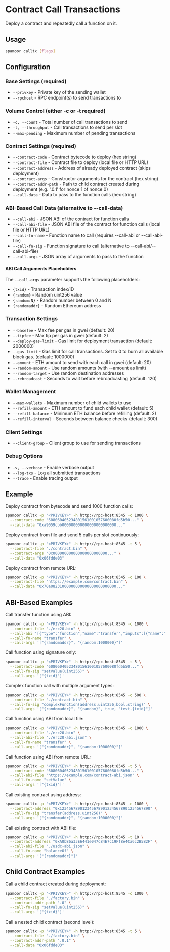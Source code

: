 # Contract Call Transactions

Deploy a contract and repeatedly call a function on it.

## Usage

```bash
spamoor calltx [flags]
```

## Configuration

### Base Settings (required)
- `--privkey` - Private key of the sending wallet
- `--rpchost` - RPC endpoint(s) to send transactions to

### Volume Control (either -c or -t required)
- `-c, --count` - Total number of call transactions to send
- `-t, --throughput` - Call transactions to send per slot
- `--max-pending` - Maximum number of pending transactions

### Contract Settings (required)
- `--contract-code` - Contract bytecode to deploy (hex string)
- `--contract-file` - Contract file to deploy (local file or HTTP URL)
- `--contract-address` - Address of already deployed contract (skips deployment)
- `--contract-args` - Constructor arguments for the contract (hex string)
- `--contract-addr-path` - Path to child contract created during deployment (e.g. '.0.1' for nonce 1 of nonce 0)
- `--call-data` - Data to pass to the function calls (hex string)

### ABI-Based Call Data (alternative to --call-data)
- `--call-abi` - JSON ABI of the contract for function calls
- `--call-abi-file` - JSON ABI file of the contract for function calls (local file or HTTP URL)
- `--call-fn-name` - Function name to call (requires --call-abi or --call-abi-file)
- `--call-fn-sig` - Function signature to call (alternative to --call-abi/--call-abi-file)
- `--call-args` - JSON array of arguments to pass to the function

#### ABI Call Arguments Placeholders
The `--call-args` parameter supports the following placeholders:
- `{txid}` - Transaction index/ID
- `{random}` - Random uint256 value
- `{random:N}` - Random number between 0 and N
- `{randomaddr}` - Random Ethereum address

### Transaction Settings
- `--basefee` - Max fee per gas in gwei (default: 20)
- `--tipfee` - Max tip per gas in gwei (default: 2)
- `--deploy-gas-limit` - Gas limit for deployment transaction (default: 2000000)
- `--gas-limit` - Gas limit for call transactions. Set to 0 to burn all available block gas. (default: 1000000)
- `--amount` - ETH amount to send with each call in gwei (default: 20)
- `--random-amount` - Use random amounts (with --amount as limit)
- `--random-target` - Use random destination addresses
- `--rebroadcast` - Seconds to wait before rebroadcasting (default: 120)

### Wallet Management
- `--max-wallets` - Maximum number of child wallets to use
- `--refill-amount` - ETH amount to fund each child wallet (default: 5)
- `--refill-balance` - Minimum ETH balance before refilling (default: 2)
- `--refill-interval` - Seconds between balance checks (default: 300)

### Client Settings
- `--client-group` - Client group to use for sending transactions

### Debug Options
- `-v, --verbose` - Enable verbose output
- `--log-txs` - Log all submitted transactions
- `--trace` - Enable tracing output

## Example

Deploy contract from bytecode and send 1000 function calls:
```bash
spamoor calltx -p "<PRIVKEY>" -h http://rpc-host:8545 -c 1000 \
  --contract-code "608060405234801561001057600080fd5b50..." \
  --call-data "0xa9059cbb000000000000000000000000..."
```

Deploy contract from file and send 5 calls per slot continuously:
```bash
spamoor calltx -p "<PRIVKEY>" -h http://rpc-host:8545 -t 5 \
  --contract-file "./contract.bin" \
  --contract-args "0x000000000000000000000000..." \
  --call-data "0x06fdde03"
```

Deploy contract from remote URL:
```bash
spamoor calltx -p "<PRIVKEY>" -h http://rpc-host:8545 -c 100 \
  --contract-file "https://example.com/contract.bin" \
  --call-data "0x70a08231000000000000000000000000..."
```

## ABI-Based Examples

Call transfer function using ABI:
```bash
spamoor calltx -p "<PRIVKEY>" -h http://rpc-host:8545 -c 1000 \
  --contract-file "./erc20.bin" \
  --call-abi '[{"type":"function","name":"transfer","inputs":[{"name":"to","type":"address"},{"name":"amount","type":"uint256"}]}]' \
  --call-fn-name "transfer" \
  --call-args '["{randomaddr}", "{random:1000000}"]'
```

Call function using signature only:
```bash
spamoor calltx -p "<PRIVKEY>" -h http://rpc-host:8545 -t 5 \
  --contract-code "608060405234801561001057600080fd5b50..." \
  --call-fn-sig "setValue(uint256)" \
  --call-args '["{txid}"]'
```

Complex function call with multiple argument types:
```bash
spamoor calltx -p "<PRIVKEY>" -h http://rpc-host:8545 -c 500 \
  --contract-file "./contract.bin" \
  --call-fn-sig "complexFunction(address,uint256,bool,string)" \
  --call-args '["{randomaddr}", "{random}", true, "test-{txid}"]'
```

Call function using ABI from local file:
```bash
spamoor calltx -p "<PRIVKEY>" -h http://rpc-host:8545 -c 1000 \
  --contract-file "./erc20.bin" \
  --call-abi-file "./erc20-abi.json" \
  --call-fn-name "transfer" \
  --call-args '["{randomaddr}", "{random:1000000}"]'
```

Call function using ABI from remote URL:
```bash
spamoor calltx -p "<PRIVKEY>" -h http://rpc-host:8545 -t 5 \
  --contract-code "608060405234801561001057600080fd5b50..." \
  --call-abi-file "https://example.com/contract-abi.json" \
  --call-fn-name "setValue" \
  --call-args '["{txid}"]'
```

Call existing contract using address:
```bash
spamoor calltx -p "<PRIVKEY>" -h http://rpc-host:8545 -c 1000 \
  --contract-address "0x1234567890123456789012345678901234567890" \
  --call-fn-sig "transfer(address,uint256)" \
  --call-args '["{randomaddr}", "{random:1000000}"]'
```

Call existing contract with ABI file:
```bash
spamoor calltx -p "<PRIVKEY>" -h http://rpc-host:8545 -t 10 \
  --contract-address "0xA0b86a33E6441e047c84E7c19Ff8e4Ca6c2B5B2F" \
  --call-abi-file "./usdc-abi.json" \
  --call-fn-name "balanceOf" \
  --call-args '["{randomaddr}"]'
```

## Child Contract Examples

Call a child contract created during deployment:
```bash
spamoor calltx -p "<PRIVKEY>" -h http://rpc-host:8545 -c 1000 \
  --contract-file "./factory.bin" \
  --contract-addr-path ".0" \
  --call-fn-sig "setValue(uint256)" \
  --call-args '["{txid}"]'
```

Call a nested child contract (second level):
```bash
spamoor calltx -p "<PRIVKEY>" -h http://rpc-host:8545 -t 5 \
  --contract-file "./factory.bin" \
  --contract-addr-path ".0.1" \
  --call-data "0x06fdde03"
```
